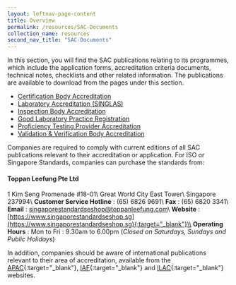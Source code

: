 ```yaml
---
layout: leftnav-page-content
title: Overview
permalink: /resources/SAC-Documents
collection_name: resources
second_nav_title: "SAC-Documents"
---
```


In this section, you will find the SAC publications relating to its programmes, which include the application forms, accreditation criteria documents, technical notes, checklists and other related information. The publications are available to download from the pages under this section.

* [Certification Body Accreditation](/resources/publications/certification-body-accreditation)
* [Laboratory Accreditation (SINGLAS)](/resources/publications/laboratory-accreditation)
* [Inspection Body Accreditation](/resources/publications/inspection-body-accreditation)
* [Good Laboratory Practice Registration](/resources/publications/good-laboratory-practice-registration) 
* [Proficiency Testing Provider Accreditation](/resources/publications/proficiency-testing-provider-accreditation)
* [Validation & Verification Body Accreditation](/resources/publications/validation-and-verification-body-accreditation)

Companies are required to comply with current editions of all SAC publications relevant to their accreditation or application. For ISO or Singapore Standards, companies can purchase the standards from: 

#### Toppan Leefung Pte Ltd 
1 Kim Seng Promenade #18-01\\ <!--COMMENT: the double backslashes is used to denote a line break without any paragraph spacing-->
Great World City East Tower\\
Singapore 237994\\
**Customer Service Hotline** : (65) 6826 9691\\
**Fax** : (65) 6820 3341\\
**Email** : <singaporestandardseshop@toppanleefung.com>\\
**Website** : [https://www.singaporestandardseshop.sg](https://www.singaporestandardseshop.sg){:target="_blank"}\\
**Operating Hours** : Mon to Fri : 9.30am to 6.00pm (*Closed on Saturdays, Sundays and Public Holidays*)




In addition, companies should be aware of international publications relevant to their area of accreditation, available from the [APAC](https://www.apac-accreditation.org/){:target="_blank"}, [IAF](http://www.iaf.nu/){:target="_blank"} and [ILAC](http://www.ilac.org/){:target="_blank"} websites.

<!--COMMENT: the '{:target="_blank"}' at the end of the Markdown webpage URL syntax is used to open the URL in a new window tab -->

